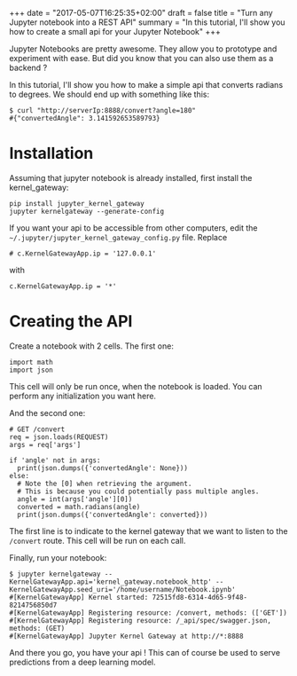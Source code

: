+++
date = "2017-05-07T16:25:35+02:00"
draft = false
title = "Turn any Jupyter notebook into a REST API"
summary = "In this tutorial, I'll show you how to create a small api for your Jupyter Notebook"
+++

Jupyter Notebooks are pretty awesome. They allow you to prototype and experiment with ease. But did you know that you can also use them as a backend ?

In this tutorial, I'll show you how to make a simple api that converts radians to degrees. We should end up with something like this:


    $ curl "http://serverIp:8888/convert?angle=180"
    #{"convertedAngle": 3.141592653589793}

# Installation
Assuming that jupyter notebook is already installed, first install the kernel_gateway:

    pip install jupyter_kernel_gateway
    jupyter kernelgateway --generate-config

If you want your api to be accessible from other computers, edit the `~/.jupyter/jupyter_kernel_gateway_config.py` file. Replace

    # c.KernelGatewayApp.ip = '127.0.0.1'

with

    c.KernelGatewayApp.ip = '*'

# Creating the API
Create a notebook with 2 cells. The first one:

    import math
    import json

This cell will only be run once, when the notebook is loaded. You can perform any initialization you want here.

And the second one:

    # GET /convert
    req = json.loads(REQUEST)
    args = req['args']

    if 'angle' not in args:
      print(json.dumps({'convertedAngle': None}))
    else:
      # Note the [0] when retrieving the argument.
      # This is because you could potentially pass multiple angles.
      angle = int(args['angle'][0])
      converted = math.radians(angle)
      print(json.dumps({'convertedAngle': converted}))

The first line is to indicate to the kernel gateway that we want to listen to the `/convert` route. This cell will be run on each call.

Finally, run your notebook:

    $ jupyter kernelgateway --KernelGatewayApp.api='kernel_gateway.notebook_http' --KernelGatewayApp.seed_uri='/home/username/Notebook.ipynb'
    #[KernelGatewayApp] Kernel started: 72515fd8-6314-4d65-9f48-8214756850d7
    #[KernelGatewayApp] Registering resource: /convert, methods: (['GET'])
    #[KernelGatewayApp] Registering resource: /_api/spec/swagger.json, methods: (GET)
    #[KernelGatewayApp] Jupyter Kernel Gateway at http://*:8888

And there you go, you have your api ! This can of course be used to serve predictions from a deep learning model.
